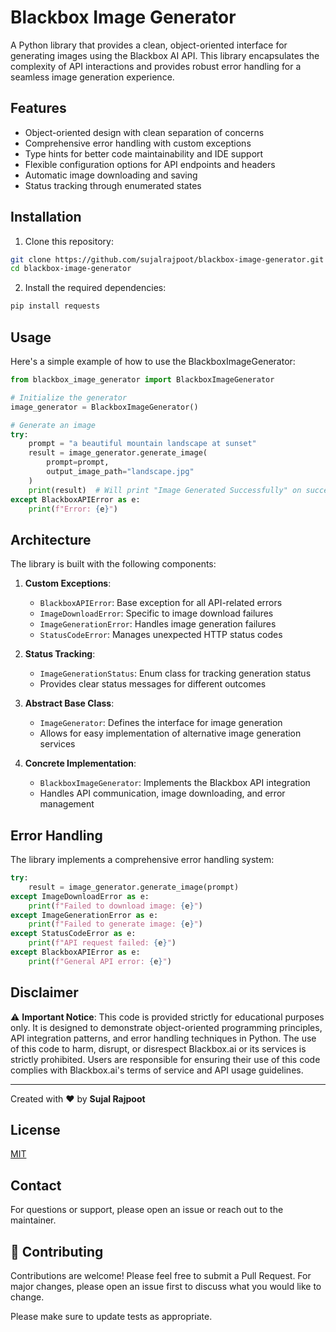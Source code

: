 # Blackbox Image Generator

A Python library that provides a clean, object-oriented interface for generating images using the Blackbox AI API. This library encapsulates the complexity of API interactions and provides robust error handling for a seamless image generation experience.

## Features

- Object-oriented design with clean separation of concerns
- Comprehensive error handling with custom exceptions
- Type hints for better code maintainability and IDE support
- Flexible configuration options for API endpoints and headers
- Automatic image downloading and saving
- Status tracking through enumerated states

## Installation

1. Clone this repository:
```bash
git clone https://github.com/sujalrajpoot/blackbox-image-generator.git
cd blackbox-image-generator
```

2. Install the required dependencies:
```bash
pip install requests
```

## Usage

Here's a simple example of how to use the BlackboxImageGenerator:

```python
from blackbox_image_generator import BlackboxImageGenerator

# Initialize the generator
image_generator = BlackboxImageGenerator()

# Generate an image
try:
    prompt = "a beautiful mountain landscape at sunset"
    result = image_generator.generate_image(
        prompt=prompt,
        output_image_path="landscape.jpg"
    )
    print(result)  # Will print "Image Generated Successfully" on success
except BlackboxAPIError as e:
    print(f"Error: {e}")
```

## Architecture

The library is built with the following components:

1. **Custom Exceptions**:
   - `BlackboxAPIError`: Base exception for all API-related errors
   - `ImageDownloadError`: Specific to image download failures
   - `ImageGenerationError`: Handles image generation failures
   - `StatusCodeError`: Manages unexpected HTTP status codes

2. **Status Tracking**:
   - `ImageGenerationStatus`: Enum class for tracking generation status
   - Provides clear status messages for different outcomes

3. **Abstract Base Class**:
   - `ImageGenerator`: Defines the interface for image generation
   - Allows for easy implementation of alternative image generation services

4. **Concrete Implementation**:
   - `BlackboxImageGenerator`: Implements the Blackbox API integration
   - Handles API communication, image downloading, and error management

## Error Handling

The library implements a comprehensive error handling system:

```python
try:
    result = image_generator.generate_image(prompt)
except ImageDownloadError as e:
    print(f"Failed to download image: {e}")
except ImageGenerationError as e:
    print(f"Failed to generate image: {e}")
except StatusCodeError as e:
    print(f"API request failed: {e}")
except BlackboxAPIError as e:
    print(f"General API error: {e}")
```

## Disclaimer

⚠️ **Important Notice**: This code is provided strictly for educational purposes only. It is designed to demonstrate object-oriented programming principles, API integration patterns, and error handling techniques in Python. The use of this code to harm, disrupt, or disrespect Blackbox.ai or its services is strictly prohibited. Users are responsible for ensuring their use of this code complies with Blackbox.ai's terms of service and API usage guidelines.

---

Created with ❤️ by **Sujal Rajpoot**

## License

[MIT](https://choosealicense.com/licenses/mit/)

## Contact
For questions or support, please open an issue or reach out to the maintainer.

## 🤝 Contributing

Contributions are welcome! Please feel free to submit a Pull Request. For major changes, please open an issue first to discuss what you would like to change.

Please make sure to update tests as appropriate.

